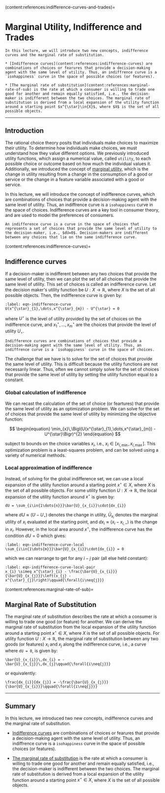 (content:references:indifference-curves-and-trades)=
# Marginal Utility, Indifference and Trades


```{topic} Outline
In this lecture, we will introduce two new concepts, indifference curves and the marginal rate of substitution.

* [Indifference curves](content:references:indifference-curves) are combinations of choices or fearures that provide a decision-making agent with the same level of utility. Thus, an indiffrence curve is a `isohappiness` curve in the space of possible choices (or features). 

* [The marginal rate of substitution](content:references:marginal-rate-of-sub) is the rate at which a consumer is willing to trade one good for another and remain equally satisfied, i.e., the decision-maker is indifferent between the two choices. The marginal rate of substitution is derived from a local expansion of the utility function around a starting point $x^{\star}\in{X}$, where $X$ is the set of all possible objects.
```

---

## Introduction
The rational choice theory posits that individuals make choices to maximize their utility. To determine how individuals make choices, we must understand how they value different options. We previously introduced utility functions, which assign a numerical value, called `utility`, to each possible choice or outcome based on how much the individual values it. Additionally, we introduced the concept of [marginal utility](content:references:marginal-utility), which is the change in utility resulting from a change in the consumption of a good or service or the change in a feature variable associated with a good or service.

In this lecture, we will introduce the concept of indifference curves, which are combinations of choices that provide a decision-making agent with the same level of utility. Thus, an indiffrence curve is a `isohappiness` curve in the space of choices. Indifference curves are a key tool in consumer theory, and are used to model the preferences of consumers. 

```{admonition} Key Idea: Indifference
An indifference curve is a curve in the space of choices that represents a set of choices that provide the same level of utility to the decision-maker, i.e., $dU=0$. Decision-makers are indifferent between any choices that lie on the same indifference curve.
```

(content:references:indifference-curves)=
## Indifference curves
If a decision-maker is indifferent between any two choices that provide the same level of utility, then we can plot the set of all choices that provide the same level of utility. This set of choices is called an indifference curve. Let the decision maker's utility function be $U:X\rightarrow\mathbb{R}$, where $X$ is the set of all possible objects. Then, the indifference curve is given by:

```{math}
:label: eqn-indifference-curve
U(x^{\star}_{1},\dots,x^{\star}_{m}) - U^{\star} = 0
```

where $U^{\star}$ is the level of utility provided by the set of choices on the indifference curve, and $x^{\star}_{1},\dots,x^{\star}_{m}$ are the choices that provide the level of utility $U_{\star}$. 

```{admonition} Key Idea: Indifference curves
Indifference curves are combinations of choices that provide a decision-making agent with the same level of utility. Thus, an indiffrence curve is a `isohappiness` curve in the space of choices. 
```

The challenge that we have is to solve for the set of choices that provide the same level of utility. This is difficult because the utility functions are not necessarily linear. Thus, often we cannot simply solve for the set of choices that provide the same level of utility by setting the utility function equal to a constant. 

### Global calculation of indifference
We can recast the calculation of the set of choice (or feartures) that provide the same level of utility as an optimization problem. We can solve for the set of choices that provide the same level of utility by minimizing the objective function:

$$
\begin{equation}
\min_{x}\,\Bigl(U(x^{\star}_{1},\dots,x^{\star}_{m}) - U^{\star}\Bigr)^{2}
\end{equation}
$$

subject to bounds on the choice variables $x_{i}$, i.e., $x_{i}\in{[x_{i,\min},x_{i,\max}]}$. This optimization problem is a least-squares problem, and can be solved using a variety of numerical methods. 


### Local approximation of indifference
Instead, of solving for the global indifference set, we can use a local expansion of the utility function around a starting point $x^{\star}\in{X}$, where $X$ is the set of all possible objects. For some utility function $U:X\rightarrow\mathbb{R}$, the local expansion of the utility function around $x^{\star}$ is given by:

```{math}
dU = \sum_{i\in{1\dots{n}}}\bar{U}_{x_{i}}\cdot{dx_{i}}
```

where $dU\approx\left(U - U_{\star}\right)$ denotes the change in utility, $\bar{U}_{x_{i}}$ denotes the marginal utility of $x_{i}$ evaluated at the starting point, and $dx_{i}\approx(x_{i}-x_{i,\star})$ is the change in $x_{i}$. However, in the local area around $x^{\star}$, the indifference curve has the condition $dU = 0$ which gives:

```{math}
:label: eqn-indifference-curve-local
\sum_{i\in{1\dots{m}}}\bar{U}_{x_{i}}\cdot{dx_{i}} = 0
```

which we can rearrange to get for any $i-j$ pair (all else held constant):

```{math}
:label: eqn-indifference-curve-local-pair
x_{i} \simeq x^{\star}_{i} - \frac{\bar{U}_{x_{i}}}{\bar{U}_{x_{j}}}\left(x_{j} - x^{\star}_{j}\right)\qquad{\forall{i\neq{j}}}
```



(content:references:marginal-rate-of-sub)=
## Marginal Rate of Substitution
The marginal rate of substitution describes the rate at which a consumer is willing to trade one good (or feature) for another. We can derive the marginal rate of substitution from the local expansion of the utility function around a starting point $x^{\star}\in{X}$, where $X$ is the set of all possible objects. For utility function $U:X\rightarrow\mathbb{R}$, the marginal rate of substitution between any two goods (or features) $x_{i}$ and $x_{j}$ along the indifference curve, i.e., a curve where `dU = 0`, is given by:

```{math}
\bar{U}_{x_{i}}\,dx_{i} = -\bar{U}_{x_{j}}\,dx_{j}\qquad{\forall{i\neq{j}}}
```

or equivalently:

```{math}
\frac{dx_{i}}{dx_{j}} = -\frac{\bar{U}_{x_{j}}}{\bar{U}_{x_{i}}}\qquad{\forall{i\neq{j}}}
```

---

## Summary
In this lecture, we introduced two new concepts, indifference curves and the marginal rate of substitution.

* [Indifference curves](content:references:indifference-curves) are combinations of choices or fearures that provide a decision-making agent with the same level of utility. Thus, an indiffrence curve is a `isohappiness` curve in the space of possible choices (or features). 

* [The marginal rate of substitution](content:references:marginal-rate-of-sub) is the rate at which a consumer is willing to trade one good for another and remain equally satisfied, i.e., the decision-maker is indifferent between the two choices. The marginal rate of substitution is derived from a local expansion of the utility function around a starting point $x^{\star}\in{X}$, where $X$ is the set of all possible objects.
